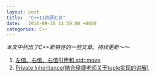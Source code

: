 ```yaml
---
layout: post
title:  "C++11资源汇总"
date:   2016-09-25 11:59:00 +0800
categories: C++
---
```


*本文中列出了C++新特性的一些文章。持续更新～～*

1. [左值、右值、右值引用和 std::move](http://www.cprogramming.com/c++11/rvalue-references-and-move-semantics-in-c++11.html "rvalue")
2. [Private Inheritance(结合侯捷老师关于tuple实现的讲解)](https://isocpp.org/wiki/faq/private-inheritance "private inheritance")
